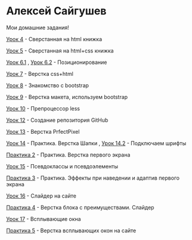 

# Алексей Сайгушев
Мои домашние задания!

[Урок 4](Lam1ro4eQ.github.io/lesson_4 "Жмяк") - Сверстанная на html книжка

[Урок 5](Lam1ro4eQ.github.io/lesson_5 "Жмяк") - Сверстанная на html+css книжка

[Урок 6.1](Lam1ro4eQ.github.io/lesson_6.1 "Жмяк") , [Урок 6.2](Lam1ro4eQ.github.io/lesson_6.2 "Жмяк") - Позиционирование

[Урок 7](Lam1ro4eQ.github.io/lesson_7 "Жмяк") - Верстка css+html

[Урок 8](Lam1ro4eQ.github.io/lesson_8 "Жмяк") - Знакомство с bootstrap

[Урок 9](Lam1ro4eQ.github.io/lesson_9 "Жмяк") - Верстка макета, используем bootstrap

[Урок 10](Lam1ro4eQ.github.io/lesson_10 "Жмяк") - Препроцессор less

[Урок 12](Lam1ro4eQ.github.io/lesson_12 "Жмяк") - Создание репозитория GitHub 

[Урок 13](Lam1ro4eQ.github.io/lesson_13 "Жмяк") - Верстка PrfectPixel 

[Урок 14](Lam1ro4eQ.github.io/lesson_14 "Жмяк") - Практика. Верстка Шапки , [Урок 14.2](Lam1ro4eQ.github.io/lesson_14.2 "Жмяк") - Подключаем шрифты

[Практика 2](Lam1ro4eQ.github.io/practica_2 "Жмяк") - Практика. Верстка первого экрана

[Урок 15](Lam1ro4eQ.github.io/lesson_15 "Жмяк") - Псевдоклассы и псевдоэлементы

[Практика 3](Lam1ro4eQ.github.io/practica_3 "Жмяк") - Практика. Эффекты при наведении и адаптив первого экрана

[Урок 16](Lam1ro4eQ.github.io/lesson_16 "Жмяк") - Слайдер на сайте

[Практика 4](Lam1ro4eQ.github.io/practica_4 "Жмяк") - Верстка блока с преимуществами. Слайдер

[Урок 17](Lam1ro4eQ.github.io/lesson_17 "Жмяк") - Всплывающие окна   

[Практика 5](Lam1ro4eQ.github.io/practica_5 "Жмяк") - Верстка всплывающих окон на сайте
